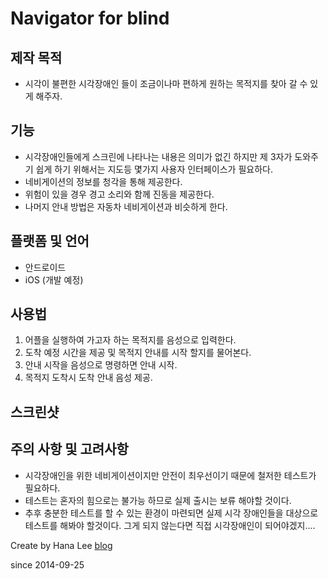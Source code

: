 Navigator for blind
===================

## 제작 목적
* 시각이 불편한 시각장애인 들이 조금이나마 편하게 원하는 목적지를 찾아 갈 수 있게 해주자.

## 기능
* 시각장애인들에게 스크린에 나타나는 내용은 의미가 없긴 하지만 제 3자가 도와주기 쉽게 하기 위해서는 지도등 몇가지 사용자 인터페이스가 필요하다.
* 네비게이션의 정보를 청각을 통해 제공한다.
* 위험이 있을 경우 경고 소리와 함께 진동을 제공한다.
* 나머지 안내 방법은 자동차 네비게이션과 비슷하게 한다.

## 플랫폼 및 언어
* 안드로이드
* iOS (개발 예정)

## 사용법
1. 어플을 실행하여 가고자 하는 목적지를 음성으로 입력한다.
1. 도착 예정 시간을 제공 및 목적지 안내를 시작 할지를 물어본다.
1. 안내 시작을 음성으로 명령하면 안내 시작.
1. 목적지 도착시 도착 안내 음성 제공.

## 스크린샷

## 주의 사항 및 고려사항
* 시각장애인을 위한 네비게이션이지만 안전이 최우선이기 때문에 철저한 테스트가 필요하다.
* 테스트는 혼자의 힘으로는 불가능 하므로 실제 출시는 보류 해야할 것이다.
* 추후 충분한 테스트를 할 수 있는 환경이 마련되면 실제 시각 장애인들을 대상으로 테스트를 해봐야 할것이다. 그게 되지 않는다면 직접 시각장애인이 되어야겠지....

Create by Hana Lee [blog](http://www.leehana.co.kr)

since 2014-09-25
